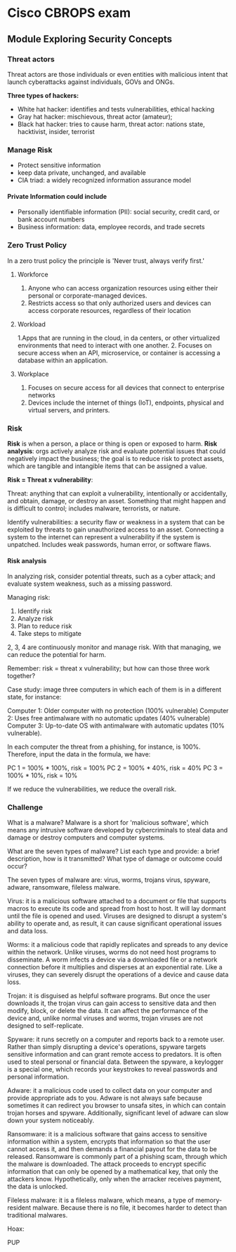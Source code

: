 # Cisco CBROPS exam

## Module Exploring Security Concepts

### Threat actors

Threat actors are those individuals or even entities with malicious intent that launch cyberattacks against individuals, GOVs and ONGs.

**Three types of hackers:**

* White hat hacker: identifies and tests vulnerabilities, ethical hacking
* Gray hat hacker: mischievous, threat actor (amateur);
* Black hat hacker: tries to cause harm, threat actor: nations state, hacktivist, insider, terrorist

### Manage Risk

* Protect sensitive information
* keep data private, unchanged, and available
* CIA triad: a widely recognized information assurance model

#### Private Information could include

* Personally identifiable information (PII): social security, credit card, or bank account numbers
* Business information: data, employee records, and trade secrets

### Zero Trust Policy

In a zero trust policy the principle is 'Never trust, always verify first.'

1. Workforce

    1. Anyone who can access organization resources using either their personal or corporate-managed devices.
    2. Restricts access so that only authorized users and devices can access corporate resources, regardless of their location

2. Workload

    1.Apps that are running in the cloud, in da centers, or other virtualized environments that need to interact with one another.
    2. Focuses on secure access when an API, microservice, or container is accessing a database within an application.

3. Workplace

    1. Focuses on secure access for all devices that connect to enterprise networks
    2. Devices include the internet of things (IoT), endpoints, physical and virtual servers, and printers.

### Risk

**Risk** is when a person, a place or thing is open or exposed to harm.
**Risk analysis**: orgs actively analyze risk and evaluate potential issues that could negatively impact the business; the goal is to reduce risk to protect assets, which are tangible and intangible items that can be assigned a value.

**Risk = Threat x vulnerability**:

Threat: anything that can exploit a vulnerability, intentionally or accidentally, and obtain, damage, or destroy an asset. Something that might happen and is difficult to control; includes malware, terrorists, or nature.

Identify vulnerabilities: a security flaw or weakness in a system that can be exploited by threats to gain unauthorized access to an asset. Connecting a system to the internet can represent a vulnerability if the system is unpatched. Includes weak passwords, human error, or software flaws.

#### Risk analysis

In analyzing risk, consider potential threats, such as a cyber attack; and evaluate system weakness, such as a missing password.

Managing risk:

1. Identify risk
2. Analyze risk
3. Plan to reduce risk
4. Take steps to mitigate

2, 3, 4 are continuously monitor and manage risk. With that managing, we can reduce the potential for harm.

Remember: risk = threat x vulnerability; but how can those three work together?

Case study: image three computers in which each of them is in a different state, for instance:

Computer 1: Older computer with no protection (100% vulnerable)
Computer 2: Uses free antimalware with no automatic updates (40% vulnerable)
Computer 3: Up-to-date OS with antimalware with automatic updates (10% vulnerable).

In each computer the threat from a phishing, for instance, is 100%. Therefore, input the data in the formula, we have:

PC 1 = 100% * 100%, risk = 100%
PC 2 = 100% * 40%, risk = 40%
PC 3 = 100% * 10%, risk = 10%

If we reduce the vulnerabilities, we reduce the overall risk.

### Challenge

What is a malware? Malware is a short for 'malicious software', which means any intrusive software developed by cybercriminals to steal data and damage or destroy computers and computer systems.

What are the seven types of malware? List each type and provide: a brief description, how is it transmitted? What type of damage or outcome could occur?

The seven types of malware are: virus, worms, trojans virus, spyware, adware, ransomware, fileless malware.

Virus: it is a malicious software attached to a document or file that supports macros to execute its code and spread from host to host. It will lay dormant until the file is opened and used. Viruses are designed to disrupt a system's ability to operate and, as result, it can cause significant operational issues and data loss.

Worms: it a malicious code that rapidly replicates and spreads to any device within the network. Unlike viruses, worms do not need host programs to disseminate. A worm infects a device via a downloaded file or a network connection before it multiplies and disperses at an exponential rate. Like a viruses, they can severely disrupt the operations of a device and cause data loss.

Trojan: it is disguised as helpful software programs. But once the user downloads it, the trojan virus can gain access to sensitive data and then modify, block, or delete the data. It can affect the performance of the device and, unlike normal viruses and worms, trojan viruses are not designed to self-replicate.

Spyware: it runs secretly on a computer and reports back to a remote user. Rather than simply disrupting a device's operations, spyware targets sensitive information and can grant remote access to predators. It is often used to steal personal or financial data. Between the spyware, a keylogger is a special one, which records your keystrokes to reveal passwords and personal information.

Adware: it a malicious code used to collect data on your computer and provide appropriate ads to you. Adware is not always safe because sometimes it can redirect you browser to unsafa sites, in which can contain trojan horses and spyware. Additionally, significant level of adware can slow down your system noticeably.

Ransomware: it is a malicious software that gains access to sensitive information within a system, encrypts that information so that the user cannot access it, and then demands a financial payout for the data to be released. Ransomware is commonly part of a phishing scam, through which the malware is downloaded. The attack proceeds to encrypt specific information that can only be opened by a mathematical key, that only the attackers know. Hypothetically, only when the arracker receives payment, the data is unlocked.

Fileless malware: it is a fileless malware, which means, a type of memory-resident malware. Because there is no file, it becomes harder to detect than traditional malwares.

Hoax:

PUP